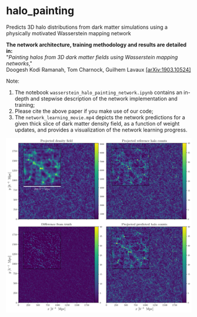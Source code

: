 # halo_painting
Predicts 3D halo distributions from dark matter simulations using a physically motivated Wasserstein mapping network

**The network architecture, training methodology and results are detailed in:**  
"*Painting halos from 3D dark matter fields using Wasserstein mapping networks*,"  
Doogesh Kodi Ramanah, Tom Charnock, Guilhem Lavaux [[arXiv:1903.10524]](https://arxiv.org/abs/1903.10524)

Note:  
1) The notebook `wasserstein_halo_painting_network.ipynb` contains an in-depth and stepwise description of the network implementation and training;  
2) Please cite the above paper if you make use of our code;  
3) The `network_learning_movie.mp4` depicts the network predictions for a given thick slice of dark matter density field, as a function of weight updates, and provides a visualization of the network learning progress.

<img src="visual_comparison_N500_inset.jpg" alt="Drawing" style="width: 1250px;"/>
